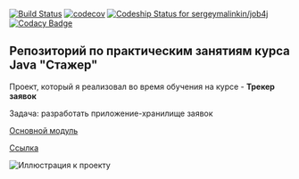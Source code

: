 [![Build Status](https://travis-ci.org/sergeymalinkin/job4j.svg?branch=master)](https://travis-ci.org/sergeymalinkin/job4j)
[![codecov](https://codecov.io/gh/sergeymalinkin/job4j/branch/master/graph/badge.svg)](https://codecov.io/gh/sergeymalinkin/job4j)
[![Codeship Status for sergeymalinkin/job4j](https://app.codeship.com/projects/441bc540-aa40-0137-2fe9-7e6cf44ab6f3/status?branch=master)](https://app.codeship.com/projects/361638)
[![Codacy Badge](https://api.codacy.com/project/badge/Grade/7885285f732c4f948cee2f7255120db9)](https://www.codacy.com/app/sergeymalinkin/job4j?utm_source=github.com&amp;utm_medium=referral&amp;utm_content=sergeymalinkin/job4j&amp;utm_campaign=Badge_Grade)
## **Репозиторий по практическим занятиям курса Java "Стажер"** 

Проект, который я реализовал во время обучения на курсе - **Трекер заявок** 

Задача: 
разработать приложение-хранилище заявок

[Основной модуль](https://github.com/sergeymalinkin/job4j/blob/master/chapter_002/src/main/java/ru/job4j/tracker/StartUI.java)

[Ссылка](https://github.com/sergeymalinkin/job4j/tree/master/chapter_002/src/main/java/ru/job4j/tracker)

![Иллюстрация к проекту](https://github.com/sergeymalinkin/job4j/blob/master/chapter_002/src/main/java/ru/job4j/tracker/Package%20tracker.png)
 
